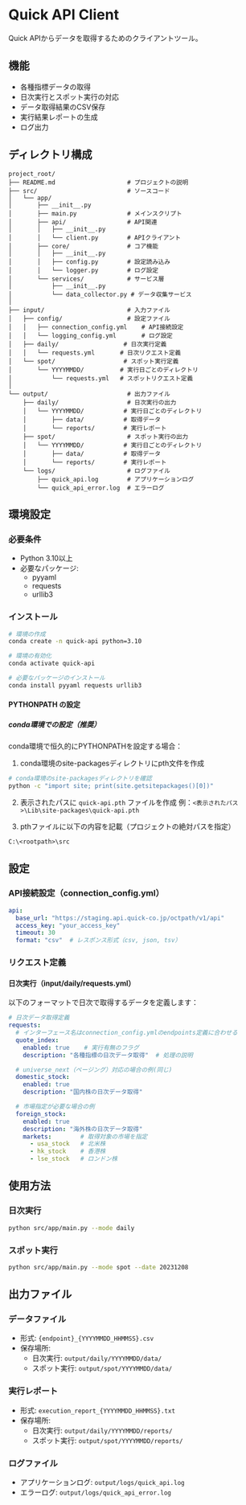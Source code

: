 # Quick API Client

Quick APIからデータを取得するためのクライアントツール。

## 機能
- 各種指標データの取得
- 日次実行とスポット実行の対応
- データ取得結果のCSV保存
- 実行結果レポートの生成
- ログ出力

## ディレクトリ構成
```
project_root/
├── README.md                    # プロジェクトの説明
├── src/                         # ソースコード
│   └── app/
│       ├── __init__.py
│       ├── main.py              # メインスクリプト
│       ├── api/                 # API関連
│       │   ├── __init__.py
│       │   └── client.py        # APIクライアント
│       ├── core/                # コア機能
│       │   ├── __init__.py
│       │   ├── config.py        # 設定読み込み
│       │   └── logger.py        # ログ設定
│       └── services/            # サービス層
│           ├── __init__.py
│           └── data_collector.py # データ収集サービス
│
├── input/                       # 入力ファイル
│   ├── config/                  # 設定ファイル
│   │   ├── connection_config.yml    # API接続設定
│   │   └── logging_config.yml       # ログ設定
│   ├── daily/                  # 日次実行定義
│   │   └── requests.yml       # 日次リクエスト定義
│   └── spot/                   # スポット実行定義
│       └── YYYYMMDD/          # 実行日ごとのディレクトリ
│           └── requests.yml   # スポットリクエスト定義
│
└── output/                      # 出力ファイル
    ├── daily/                   # 日次実行の出力
    │   └── YYYYMMDD/           # 実行日ごとのディレクトリ
    │       ├── data/           # 取得データ
    │       └── reports/        # 実行レポート
    ├── spot/                    # スポット実行の出力
    │   └── YYYYMMDD/           # 実行日ごとのディレクトリ
    │       ├── data/           # 取得データ
    │       └── reports/        # 実行レポート
    └── logs/                    # ログファイル
        ├── quick_api.log        # アプリケーションログ
        └── quick_api_error.log  # エラーログ

```


## 環境設定

### 必要条件

- Python 3.10以上
- 必要なパッケージ:
  - pyyaml
  - requests
  - urllib3

### インストール

```bash
# 環境の作成
conda create -n quick-api python=3.10

# 環境の有効化
conda activate quick-api

# 必要なパッケージのインストール
conda install pyyaml requests urllib3
```
#### PYTHONPATH の設定

##### conda環境での設定（推奨）

conda環境で恒久的にPYTHONPATHを設定する場合：

1. conda環境のsite-packagesディレクトリにpth文件を作成

```bash
# conda環境のsite-packagesディレクトリを確認
python -c "import site; print(site.getsitepackages()[0])"
```

2. 表示されたパスに `quick-api.pth` ファイルを作成
例：`<表示されたパス>\Lib\site-packages\quick-api.pth`

3. pthファイルに以下の内容を記載（プロジェクトの絶対パスを指定）
```
C:\<rootpath>\src
```

## 設定

### API接続設定（connection_config.yml）

```yaml
api:
  base_url: "https://staging.api.quick-co.jp/octpath/v1/api"
  access_key: "your_access_key"
  timeout: 30
  format: "csv"  # レスポンス形式（csv, json, tsv）
```

### リクエスト定義

#### 日次実行（input/daily/requests.yml）
以下のフォーマットで日次で取得するデータを定義します：

```yaml
# 日次データ取得定義
requests:
  # インターフェース名はconnection_config.ymlのendpoints定義に合わせる
  quote_index:
    enabled: true    # 実行有無のフラグ
    description: "各種指標の日次データ取得"  # 処理の説明

  # universe_next（ページング）対応の場合の例(同じ)
  domestic_stock:
    enabled: true
    description: "国内株の日次データ取得"

  # 市場指定が必要な場合の例
  foreign_stock:
    enabled: true
    description: "海外株の日次データ取得"
    markets:        # 取得対象の市場を指定
      - usa_stock   # 北米株
      - hk_stock    # 香港株
      - lse_stock   # ロンドン株
```

## 使用方法

### 日次実行

```bash
python src/app/main.py --mode daily
```

### スポット実行

```bash
python src/app/main.py --mode spot --date 20231208
```

## 出力ファイル

### データファイル

- 形式: `{endpoint}_{YYYYMMDD_HHMMSS}.csv`
- 保存場所:
  - 日次実行: `output/daily/YYYYMMDD/data/`
  - スポット実行: `output/spot/YYYYMMDD/data/`

### 実行レポート

- 形式: `execution_report_{YYYYMMDD_HHMMSS}.txt`
- 保存場所:
  - 日次実行: `output/daily/YYYYMMDD/reports/`
  - スポット実行: `output/spot/YYYYMMDD/reports/`

### ログファイル

- アプリケーションログ: `output/logs/quick_api.log`
- エラーログ: `output/logs/quick_api_error.log`
